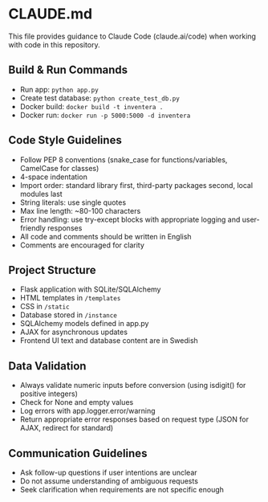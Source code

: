 # CLAUDE.md

This file provides guidance to Claude Code (claude.ai/code) when working with code in this repository.

## Build & Run Commands
- Run app: `python app.py`
- Create test database: `python create_test_db.py`
- Docker build: `docker build -t inventera .`
- Docker run: `docker run -p 5000:5000 -d inventera`

## Code Style Guidelines
- Follow PEP 8 conventions (snake_case for functions/variables, CamelCase for classes)
- 4-space indentation
- Import order: standard library first, third-party packages second, local modules last
- String literals: use single quotes
- Max line length: ~80-100 characters
- Error handling: use try-except blocks with appropriate logging and user-friendly responses
- All code and comments should be written in English
- Comments are encouraged for clarity

## Project Structure
- Flask application with SQLite/SQLAlchemy
- HTML templates in `/templates`
- CSS in `/static`
- Database stored in `/instance`
- SQLAlchemy models defined in app.py
- AJAX for asynchronous updates
- Frontend UI text and database content are in Swedish

## Data Validation
- Always validate numeric inputs before conversion (using isdigit() for positive integers)
- Check for None and empty values
- Log errors with app.logger.error/warning
- Return appropriate error responses based on request type (JSON for AJAX, redirect for standard)

## Communication Guidelines
- Ask follow-up questions if user intentions are unclear
- Do not assume understanding of ambiguous requests
- Seek clarification when requirements are not specific enough